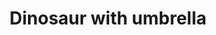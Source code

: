 ---
layout: posts
title: Dinosaur with umbrella
image: "img/content/2014-03-09-dino-<!--size-->.png"
image_large: "/img/content/2014-03-09-dino-640x960.png"
---